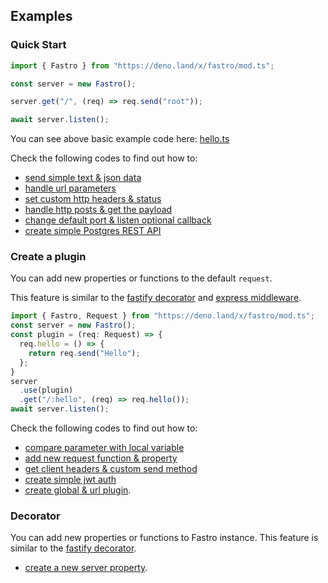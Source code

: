 ## Examples

### Quick Start

```ts
import { Fastro } from "https://deno.land/x/fastro/mod.ts";

const server = new Fastro();

server.get("/", (req) => req.send("root"));

await server.listen();

```

You can see above basic example code here: [hello.ts](https://github.com/fastrojs/fastro-server/blob/master/examples/hello.ts)

Check the following codes to find out how to:
- [send simple text & json data](https://github.com/fastrojs/fastro-server/blob/master/examples/main.ts#L5)
- [handle url parameters](https://github.com/fastrojs/fastro-server/blob/master/examples/main.ts#L20)
- [set custom http headers & status](https://github.com/fastrojs/fastro-server/blob/master/examples/main.ts#L9)
- [handle http posts & get the payload](https://github.com/fastrojs/fastro-server/blob/master/examples/main.ts#L28)
- [change default port & listen optional callback](https://github.com/fastrojs/fastro-server/blob/master/examples/main.ts#L34)
- [create simple Postgres REST API](https://github.com/fastrojs/fastro-server/blob/master/examples/crud_postgres.ts)

### Create a plugin
You can add new properties or functions to the default `request`.

This feature is similar to the [fastify decorator](https://www.fastify.io/docs/latest/Decorators/) and [express middleware](https://expressjs.com/en/guide/writing-middleware.html).


```ts
import { Fastro, Request } from "https://deno.land/x/fastro/mod.ts";
const server = new Fastro();
const plugin = (req: Request) => {
  req.hello = () => {
    return req.send("Hello");
  };
}
server
  .use(plugin)
  .get("/:hello", (req) => req.hello());
await server.listen();

```

Check the following codes to find out how to:
- [compare parameter with local variable](https://github.com/fastrojs/fastro-server/blob/master/examples/use_plugin.ts#L5)
- [add new request function & property](https://github.com/fastrojs/fastro-server/blob/master/examples/use_plugin.ts#L23)
- [get client headers & custom send method](https://github.com/fastrojs/fastro-server/blob/master/examples/use_plugin.ts#L13)
- [create simple jwt auth](https://github.com/fastrojs/fastro-server/blob/master/examples/simple_jwt_auth.ts)
- [create global & url plugin](https://github.com/fastrojs/fastro-server/blob/master/examples/plugin.ts).

### Decorator
You can add new properties or functions to Fastro instance. This feature is similar to the [fastify decorator](https://www.fastify.io/docs/latest/Decorators/).
- [create a new server property](https://github.com/fastrojs/fastro-server/blob/master/examples/decorate.ts).